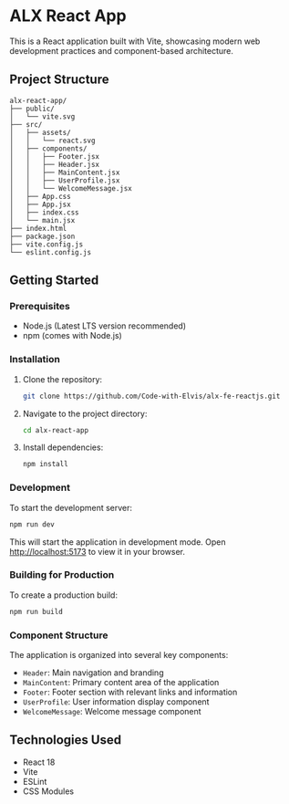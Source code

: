 # ALX React App

This is a React application built with Vite, showcasing modern web development practices and component-based architecture.

## Project Structure

```
alx-react-app/
├── public/
│   └── vite.svg
├── src/
│   ├── assets/
│   │   └── react.svg
│   ├── components/
│   │   ├── Footer.jsx
│   │   ├── Header.jsx
│   │   ├── MainContent.jsx
│   │   ├── UserProfile.jsx
│   │   └── WelcomeMessage.jsx
│   ├── App.css
│   ├── App.jsx
│   ├── index.css
│   └── main.jsx
├── index.html
├── package.json
├── vite.config.js
└── eslint.config.js
```

## Getting Started

### Prerequisites

- Node.js (Latest LTS version recommended)
- npm (comes with Node.js)

### Installation

1. Clone the repository:

   ```bash
   git clone https://github.com/Code-with-Elvis/alx-fe-reactjs.git
   ```

2. Navigate to the project directory:

   ```bash
   cd alx-react-app
   ```

3. Install dependencies:
   ```bash
   npm install
   ```

### Development

To start the development server:

```bash
npm run dev
```

This will start the application in development mode. Open [http://localhost:5173](http://localhost:5173) to view it in your browser.

### Building for Production

To create a production build:

```bash
npm run build
```

### Component Structure

The application is organized into several key components:

- `Header`: Main navigation and branding
- `MainContent`: Primary content area of the application
- `Footer`: Footer section with relevant links and information
- `UserProfile`: User information display component
- `WelcomeMessage`: Welcome message component

## Technologies Used

- React 18
- Vite
- ESLint
- CSS Modules
